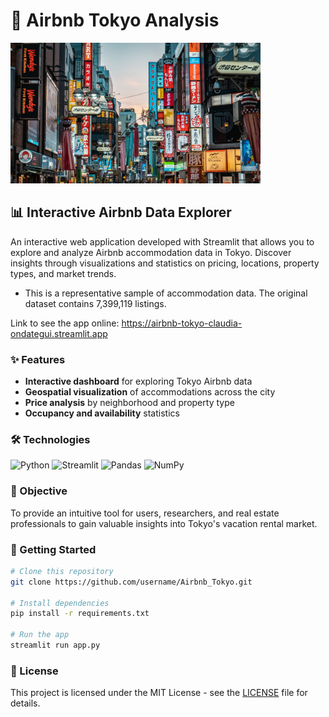 # 🏯 Airbnb Tokyo Analysis

<img src="img/tokyo.jpg" width="400"/>

## 📊 Interactive Airbnb Data Explorer

An interactive web application developed with Streamlit that allows you to explore and analyze Airbnb accommodation data in Tokyo. Discover insights through visualizations and statistics on pricing, locations, property types, and market trends.

* This is a representative sample of accommodation data. The original dataset contains 7,399,119 listings.

Link to see the app online: https://airbnb-tokyo-claudia-ondategui.streamlit.app 

### ✨ Features

- **Interactive dashboard** for exploring Tokyo Airbnb data
- **Geospatial visualization** of accommodations across the city
- **Price analysis** by neighborhood and property type
- **Occupancy and availability** statistics

### 🛠️ Technologies

![Python](https://img.shields.io/badge/Python-3776AB?style=for-the-badge&logo=python&logoColor=white)
![Streamlit](https://img.shields.io/badge/Streamlit-FF4B4B?style=for-the-badge&logo=streamlit&logoColor=white)
![Pandas](https://img.shields.io/badge/Pandas-150458?style=for-the-badge&logo=pandas&logoColor=white)
![NumPy](https://img.shields.io/badge/NumPy-013243?style=for-the-badge&logo=numpy&logoColor=white)

### 🎯 Objective

To provide an intuitive tool for users, researchers, and real estate professionals to gain valuable insights into Tokyo's vacation rental market.

### 🚀 Getting Started

```bash
# Clone this repository
git clone https://github.com/username/Airbnb_Tokyo.git

# Install dependencies
pip install -r requirements.txt

# Run the app
streamlit run app.py
```

### 📝 License

This project is licensed under the MIT License - see the [LICENSE](LICENSE) file for details.
